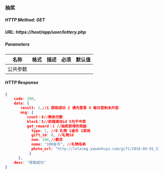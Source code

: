 ### 抽奖

##### HTTP Method: GET
##### URL: https://host/app/user/lottery.php

#####  Parameters
名称|格式|描述|必须|默认值
---|---|---|---|---
公共参数||||

##### HTTP Response
```json
{
    code: 200,
    data: {
       result: 1,//1 获取成功 2 请先登录 5 每日签到未开启
       msg: {
          count：0//剩余次数
          block：5//前端滚动id 5为不中奖
          get_reward：{ //抽奖获得的奖励
            type: 1, //0 礼物 1金币 2其他
            gift_id: 0, //礼物id
            num: 100,//数目
            name: "100金币", //礼物名称
            photo_url: "http://leleimg.yewanhuyu.com/gift/2016-09-01_57c7a900dfd9c.png", //图片url
           }
      },
    desc: "获取成功"
}